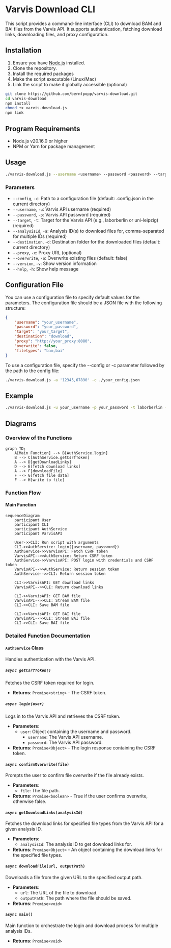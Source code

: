 # Varvis Download CLI

This script provides a command-line interface (CLI) to download BAM and BAI files from the Varvis API. It supports authentication, fetching download links, downloading files, and proxy configuration.

## Installation

1. Ensure you have [Node.js](https://nodejs.org/) installed.
2. Clone the repository.
3. Install the required packages
4. Make the script executable (Linux/Mac)
5. Link the script to make it globally accessible (optional)

```sh
git clone https://github.com/berntpopp/varvis-download.git
cd varvis-download
npm install
chmod +x varvis-download.js
npm link
```

## Program Requirements

- Node.js v20.16.0 or higher
- NPM or Yarn for package management

## Usage

```sh
./varvis-download.js --username <username> --password <password> --target <target> --analysisId <analysisId> [options]
```

### Parameters

- `--config`, `-c`: Path to a configuration file (default: .config.json in the current directory)
- `--username`, `-u`: Varvis API username (required)
- `--password`, `-p`: Varvis API password (required)
- `--target`, `-t`: Target for the Varvis API (e.g., laborberlin or uni-leipzig) (required)
- `--analysisId`, `-a`: Analysis ID(s) to download files for, comma-separated for multiple IDs (required)
- `--destination`, `-d`: Destination folder for the downloaded files (default: current directory)
- `--proxy`, `-x`: Proxy URL (optional)
- `--overwrite`, `-o`: Overwrite existing files (default: false)
- `--version`, `-v`: Show version information
- `--help`, `-h`: Show help message

## Configuration File

You can use a configuration file to specify default values for the parameters. The configuration file should be a JSON file with the following structure:

```json
{
    "username": "your_username",
    "password": "your_password",
    "target": "your_target",
    "destination": "download",
    "proxy": "http://your_proxy:8080",
    "overwrite": false,
    "filetypes": "bam,bai"
}
```

To use a configuration file, specify the --config or -c parameter followed by the path to the config file:
  
```sh
./varvis-download.js -a '12345,67890' -c ./your_config.json
```

## Example

```sh
./varvis-download.js -u your_username -p your_password -t laborberlin -a 12345 -d /path/to/save -x http://proxy.example.com:8080 -o
```

## Diagrams

### Overview of the Functions

```mermaid
graph TD;
    A[Main Function] --> B[AuthService.login]
    B --> C[AuthService.getCsrfToken]
    A --> D[getDownloadLinks]
    D --> E[fetch download links]
    A --> F[downloadFile]
    F --> G[fetch file data]
    F --> H[write to file]
```

### Function Flow

#### Main Function

```mermaid
sequenceDiagram
    participant User
    participant CLI
    participant AuthService
    participant VarvisAPI

    User->>CLI: Run script with arguments
    CLI->>AuthService: login({username, password})
    AuthService->>VarvisAPI: Fetch CSRF token
    VarvisAPI-->>AuthService: Return CSRF token
    AuthService->>VarvisAPI: POST login with credentials and CSRF token
    VarvisAPI-->>AuthService: Return session token
    AuthService-->>CLI: Return session token

    CLI->>VarvisAPI: GET download links
    VarvisAPI-->>CLI: Return download links

    CLI->>VarvisAPI: GET BAM file
    VarvisAPI-->>CLI: Stream BAM file
    CLI->>CLI: Save BAM file

    CLI->>VarvisAPI: GET BAI file
    VarvisAPI-->>CLI: Stream BAI file
    CLI->>CLI: Save BAI file
```

### Detailed Function Documentation

#### `AuthService` Class

Handles authentication with the Varvis API.

##### `async getCsrfToken()`

Fetches the CSRF token required for login.

- **Returns**: `Promise<string>` - The CSRF token.

##### `async login(user)`

Logs in to the Varvis API and retrieves the CSRF token.

- **Parameters**:
  - `user`: Object containing the username and password.
    - `username`: The Varvis API username.
    - `password`: The Varvis API password.
- **Returns**: `Promise<Object>` - The login response containing the CSRF token.

#### `async confirmOverwrite(file)`

Prompts the user to confirm file overwrite if the file already exists.

- **Parameters**:
  - `file`: The file path.
- **Returns**: `Promise<boolean>` - True if the user confirms overwrite, otherwise false.

#### `async getDownloadLinks(analysisId)`

Fetches the download links for specified file types from the Varvis API for a given analysis ID.

- **Parameters**:
  - `analysisId`: The analysis ID to get download links for.
- **Returns**: `Promise<Object>` - An object containing the download links for the specified file types.

#### `async downloadFile(url, outputPath)`

Downloads a file from the given URL to the specified output path.

- **Parameters**:
  - `url`: The URL of the file to download.
  - `outputPath`: The path where the file should be saved.
- **Returns**: `Promise<void>`

#### `async main()`

Main function to orchestrate the login and download process for multiple analysis IDs.

- **Returns**: `Promise<void>`
